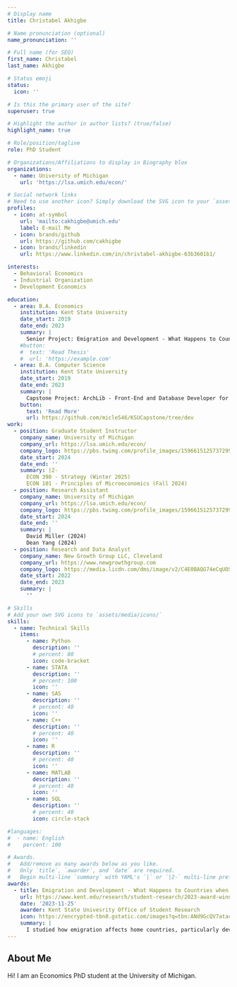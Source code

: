 ```yaml
---
# Display name
title: Christabel Akhigbe

# Name pronunciation (optional)
name_pronunciation: ''

# Full name (for SEO)
first_name: Christabel
last_name: Akhigbe

# Status emoji
status:
  icon: ''

# Is this the primary user of the site?
superuser: true

# Highlight the author in author lists? (true/false)
highlight_name: true

# Role/position/tagline
role: PhD Student

# Organizations/Affiliations to display in Biography blox
organizations:
  - name: University of Michigan
    url: 'https://lsa.umich.edu/econ/'

# Social network links
# Need to use another icon? Simply download the SVG icon to your `assets/media/icons/` folder.
profiles:
  - icon: at-symbol
    url: 'mailto:cakhigbe@umich.edu'
    label: E-mail Me
  - icon: brands/github
    url: https://github.com/cakhigbe
  - icon: brands/linkedin
    url: https://www.linkedin.com/in/christabel-akhigbe-63b3601b1/

interests:
  - Behavioral Economics
  - Industrial Organization
  - Development Economics

education:
  - area: B.A. Economics
    institution: Kent State University
    date_start: 2019
    date_end: 2023
    summary: |
      Senior Project: Emigration and Development - What Happens to Countries when People Leave? (Supervised by Dr. Jooyoun Park)
    #button:
    #  text: 'Read Thesis'
    #  url: 'https://example.com'
  - area: B.A. Computer Science
    institution: Kent State University
    date_start: 2019
    date_end: 2023
    summary: |
      Capstone Project: ArchLib - Front-End and Database Developer for the University’s Archeology department’s library website.
    button:
      text: 'Read More'
      url: https://github.com/micle546/KSUCapstone/tree/dev
work:
  - position: Graduate Student Instructor
    company_name: University of Michigan
    company_url: https://lsa.umich.edu/econ/
    company_logo: https://pbs.twimg.com/profile_images/1596615125737299970/ZjeJlfUa_400x400.jpg
    date_start: 2024
    date_end: ''
    summary: |2-
      ECON 398 - Strategy (Winter 2025)
      ECON 101 - Principles of Microeconomics (Fall 2024)
  - position: Research Assistant
    company_name: University of Michigan
    company_url: https://lsa.umich.edu/econ/
    company_logo: https://pbs.twimg.com/profile_images/1596615125737299970/ZjeJlfUa_400x400.jpg
    date_start: 2024
    date_end: ''
    summary: |
      David Miller (2024)
      Dean Yang (2024)
  - position: Research and Data Analyst
    company_name: New Growth Group LLC, Cleveland
    company_url: https://www.newgrowthgroup.com
    company_logo: https://media.licdn.com/dms/image/v2/C4E0BAQG74eCqUOSioQ/company-logo_200_200/company-logo_200_200/0/1630624111035/new_growth_group_llc_logo?e=2147483647&v=beta&t=3LDlo1fQzC_FHylMHojgJWEHtCqwZU-kRafOGyMFbJ4
    date_start: 2022
    date_end: 2023
    summary: |
      ''

# Skills
# Add your own SVG icons to `assets/media/icons/`
skills:
  - name: Technical Skills
    items:
      - name: Python
        description: ''
        # percent: 80
        icon: code-bracket
      - name: STATA
        description: ''
        # percent: 100
        icon: ''
      - name: SAS
        description: ''
        # percent: 40
        icon: ''
      - name: C++
        description: ''
        # percent: 40
        icon: ''
      - name: R
        description: ''
        # percent: 40
        icon: ''
      - name: MATLAB
        description: ''
        # percent: 40
        icon: ''
      - name: SQL
        description: ''
        # percent: 40
        icon: circle-stack

#languages:
#  - name: English
#    percent: 100

# Awards.
#   Add/remove as many awards below as you like.
#   Only `title`, `awarder`, and `date` are required.
#   Begin multi-line `summary` with YAML's `|` or `|2-` multi-line prefix and indent 2 spaces below.
awards:
  - title: Emigration and Development - What Happens to Countries when People Leave?
    url: https://www.kent.edu/research/student-research/2023-award-winners-and-mentors-undergraduate-symposium-research
    date: '2023-11-25'
    awarder: Kent State Univesrity Office of Student Research
    icon: https://encrypted-tbn0.gstatic.com/images?q=tbn:ANd9GcQV7atacsVdcHOQekQbxhh5_HFCoSUhv5Tm1g&s
    summary: |
      I studied how emigration affects home countries, particularly developing economies. While emigration is often seen as a loss of labor, I find that in countries like those in the N11 and MINT groups, higher emigration rates are correlated with greater productivity. In contrast, developed nations show negative effects. These findings suggest that for emerging economies, emigration can relieve labor market pressure and support growth — challenging the idea that retaining workers always benefits development.
---
```


## About Me

Hi! I am an Economics PhD student at the University of Michigan.
